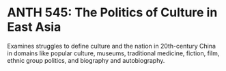 # ANTH 545: The Politics of Culture in East Asia

Examines struggles to define culture and the nation in 20th-century China in domains like popular culture, museums, traditional medicine, fiction, film, ethnic group politics, and biography and autobiography.
